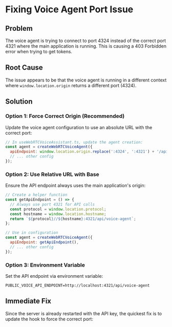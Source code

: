 # Fixing Voice Agent Port Issue

## Problem
The voice agent is trying to connect to port 4324 instead of the correct port 4321 where the main application is running. This is causing a 403 Forbidden error when trying to get tokens.

## Root Cause
The issue appears to be that the voice agent is running in a different context where `window.location.origin` returns a different port (4324).

## Solution

### Option 1: Force Correct Origin (Recommended)
Update the voice agent configuration to use an absolute URL with the correct port:

```javascript
// In useWebRTCVoiceAssistant.ts, update the agent creation:
const agent = createWebRTCVoiceAgent({
  apiEndpoint: window.location.origin.replace(':4324', ':4321') + '/api/voice-agent',
  // ... other config
});
```

### Option 2: Use Relative URL with Base
Ensure the API endpoint always uses the main application's origin:

```javascript
// Create a helper function
const getApiEndpoint = () => {
  // Always use port 4321 for API calls
  const protocol = window.location.protocol;
  const hostname = window.location.hostname;
  return `${protocol}//${hostname}:4321/api/voice-agent`;
};

// Use in configuration
const agent = createWebRTCVoiceAgent({
  apiEndpoint: getApiEndpoint(),
  // ... other config
});
```

### Option 3: Environment Variable
Set the API endpoint via environment variable:

```env
PUBLIC_VOICE_API_ENDPOINT=http://localhost:4321/api/voice-agent
```

## Immediate Fix

Since the server is already restarted with the API key, the quickest fix is to update the hook to force the correct port: